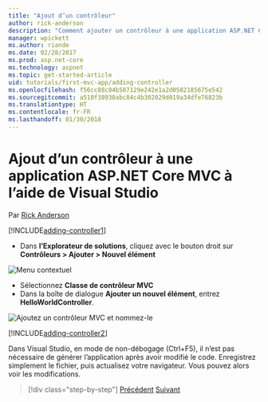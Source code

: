 ```yaml
---
title: "Ajout d’un contrôleur"
author: rick-anderson
description: "Comment ajouter un contrôleur à une application ASP.NET Core MVC simple"
manager: wpickett
ms.author: riande
ms.date: 02/28/2017
ms.prod: asp.net-core
ms.technology: aspnet
ms.topic: get-started-article
uid: tutorials/first-mvc-app/adding-controller
ms.openlocfilehash: f56cc88c04b587129e242e1a2d0582185675e542
ms.sourcegitcommit: a510f38930abc84c4b302029d019a34dfe76823b
ms.translationtype: HT
ms.contentlocale: fr-FR
ms.lasthandoff: 01/30/2018
---
```

# <a name="adding-a-controller-to-a-aspnet-core-mvc-app-with-visual-studio"></a>Ajout d’un contrôleur à une application ASP.NET Core MVC à l’aide de Visual Studio

Par [Rick Anderson](https://twitter.com/RickAndMSFT)

[!INCLUDE[adding-controller1](../../includes/mvc-intro/adding-controller1.md)]

* Dans **l’Explorateur de solutions**, cliquez avec le bouton droit sur **Contrôleurs > Ajouter > Nouvel élément**

![Menu contextuel](adding-controller/_static/add_controller.png)

* Sélectionnez **Classe de contrôleur MVC**
* Dans la boîte de dialogue **Ajouter un nouvel élément**, entrez **HelloWorldController**.

![Ajoutez un contrôleur MVC et nommez-le](adding-controller/_static/ac.png)

[!INCLUDE[adding-controller2](../../includes/mvc-intro/adding-controller2.md)]

Dans Visual Studio, en mode de non-débogage (Ctrl+F5), il n’est pas nécessaire de générer l’application après avoir modifié le code. Enregistrez simplement le fichier, puis actualisez votre navigateur. Vous pouvez alors voir les modifications.

>[!div class="step-by-step"]
[Précédent](start-mvc.md)
[Suivant](adding-view.md)  

